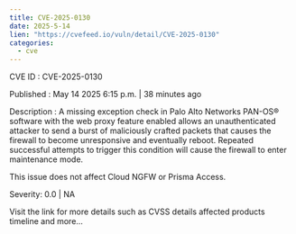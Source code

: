 ```yaml
---
title: CVE-2025-0130
date: 2025-5-14
lien: "https://cvefeed.io/vuln/detail/CVE-2025-0130"
categories:
  - cve
---
```


CVE ID : CVE-2025-0130

Published :  May 14
2025
6:15 p.m. | 38 minutes ago

Description : A missing exception check in Palo Alto Networks PAN-OS® software with the web proxy feature enabled allows an unauthenticated attacker to send a burst of maliciously crafted packets that causes the firewall to become unresponsive and eventually reboot. Repeated successful attempts to trigger this condition will cause the firewall to enter maintenance mode.

This issue does not affect Cloud NGFW or Prisma Access.

Severity: 0.0 | NA

Visit the link for more details
such as CVSS details
affected products
timeline
and more...
